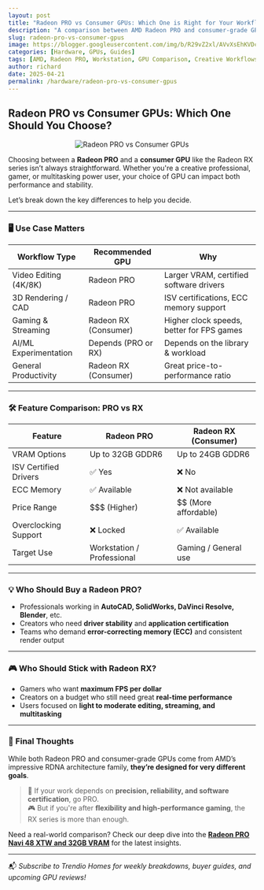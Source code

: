 ```yaml
---
layout: post
title: "Radeon PRO vs Consumer GPUs: Which One is Right for Your Workflow?"
description: "A comparison between AMD Radeon PRO and consumer-grade GPUs to help creatives, gamers, and professionals decide the best graphics card for their needs."
slug: radeon-pro-vs-consumer-gpus
image: https://blogger.googleusercontent.com/img/b/R29vZ2xl/AVvXsEhKVDcKvZ9tDTRUdccr7-6ilyOpt66kXBFlrsauDm0v1RIv-w0PbIOrIriM2fX8Aic8oNyT9XFINfvKNzhg24eKUpbdkjvTDXIe6SAyFTYBeL4bhorZ7LfYMNyXktC8-jsW2hkoqRWwDItvygIiBGVwfZ-Oejyse8OyTNFbBkcpNKw54P9BFOcpZT8NUHY/s1200/Pro-vs-Consumer-GPUs-Whats-the-difference-Twitter_1200x675.webp
categories: [Hardware, GPUs, Guides]
tags: [AMD, Radeon PRO, Workstation, GPU Comparison, Creative Workflows]
author: richard
date: 2025-04-21
permalink: /hardware/radeon-pro-vs-consumer-gpus
---
```


## Radeon PRO vs Consumer GPUs: Which One Should You Choose?

<div style="text-align: center;">
  <img src="https://blogger.googleusercontent.com/img/b/R29vZ2xl/AVvXsEhKVDcKvZ9tDTRUdccr7-6ilyOpt66kXBFlrsauDm0v1RIv-w0PbIOrIriM2fX8Aic8oNyT9XFINfvKNzhg24eKUpbdkjvTDXIe6SAyFTYBeL4bhorZ7LfYMNyXktC8-jsW2hkoqRWwDItvygIiBGVwfZ-Oejyse8OyTNFbBkcpNKw54P9BFOcpZT8NUHY/s1200/Pro-vs-Consumer-GPUs-Whats-the-difference-Twitter_1200x675.webp" alt="Radeon PRO vs Consumer GPUs">
</div>

Choosing between a **Radeon PRO** and a **consumer GPU** like the Radeon RX series isn’t always straightforward. Whether you're a creative professional, gamer, or multitasking power user, your choice of GPU can impact both performance and stability.

Let’s break down the key differences to help you decide.

---

### 🖥️ Use Case Matters

| Workflow Type           | Recommended GPU     | Why                                       |
|-------------------------|---------------------|--------------------------------------------|
| Video Editing (4K/8K)   | Radeon PRO          | Larger VRAM, certified software drivers    |
| 3D Rendering / CAD      | Radeon PRO          | ISV certifications, ECC memory support     |
| Gaming & Streaming      | Radeon RX (Consumer)| Higher clock speeds, better for FPS games  |
| AI/ML Experimentation   | Depends (PRO or RX) | Depends on the library & workload          |
| General Productivity    | Radeon RX (Consumer)| Great price-to-performance ratio           |

---

### 🛠️ Feature Comparison: PRO vs RX

| Feature                  | Radeon PRO                | Radeon RX (Consumer)       |
|--------------------------|---------------------------|-----------------------------|
| VRAM Options             | Up to 32GB GDDR6          | Up to 24GB GDDR6            |
| ISV Certified Drivers    | ✅ Yes                    | ❌ No                        |
| ECC Memory               | ✅ Available              | ❌ Not available             |
| Price Range              | $$$ (Higher)              | $$ (More affordable)        |
| Overclocking Support     | ❌ Locked                 | ✅ Available                 |
| Target Use               | Workstation / Professional| Gaming / General use        |

---

### 💡 Who Should Buy a Radeon PRO?

- Professionals working in **AutoCAD, SolidWorks, DaVinci Resolve, Blender**, etc.
- Creators who need **driver stability** and **application certification**
- Teams who demand **error-correcting memory (ECC)** and consistent render output

---

### 🎮 Who Should Stick with Radeon RX?

- Gamers who want **maximum FPS per dollar**
- Creators on a budget who still need great **real-time performance**
- Users focused on **light to moderate editing, streaming, and multitasking**

---

### 🔁 Final Thoughts

While both Radeon PRO and consumer-grade GPUs come from AMD’s impressive RDNA architecture family, **they’re designed for very different goals**.

> 💬 If your work depends on **precision, reliability, and software certification**, go PRO.  
> 🎮 But if you're after **flexibility and high-performance gaming**, the RX series is more than enough.

Need a real-world comparison? Check our deep dive into the **[Radeon PRO Navi 48 XTW and 32GB VRAM](/hardware/amd-radeon-pro-navi-48-xtw-32gb/)** for the latest insights.

---

📬 *Subscribe to Trendio Homes for weekly breakdowns, buyer guides, and upcoming GPU reviews!*
